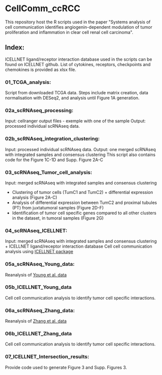 # CellComm_ccRCC

This repository host the R scripts used in the paper "Systems analysis of cell communication identifies angiogenin-dependent modulation of tumor proliferation and inflammation in clear cell renal cell carcinoma".

## Index:
ICELLNET ligand/receptor interaction database used in the scripts can be found on ICELLNET github.
List of cytokines, receptors, checkpoints and chemokines is provided as xlsx file.

### 01_TCGA_analysis: 
Script from downloaded TCGA data. Steps include matrix creation, data normalisation with DESeq2, and analysis until Figure 1A generation.

### 02a_scRNAseq_processing:
Input: cellranger output files - exemple with one of the sample
Output: processed individual scRNAseq data. 

### 02b_scRNAseq_integration_clustering:
Input: processed individual scRNAseq data. 
Output: one merged scRNAseq with integrated samples and consensus clustering 
This script also contains code for the Figure 1C-1D and Supp. Figure 2A-C

### 03_scRNAseq_Tumor_cell_analysis:
Input: merged scRNAseq with integrated samples and consensus clustering 
- Clustering of tumor cells (TumC1 and TumC2) + differential expression analysis (Figure 2A-C)
- Analysis of differential expression between TumC2 and proximal tubules (PT) from juxtatumoral samples (Figure 2D-F)
- Identification of tumor cell specific genes compared to all other clusters in the dataset, in tumoral samples (Figure 2G)

### 04_scRNAseq_ICELLNET:
Input: merged scRNAseq with integrated samples and consensus clustering +  ICELLNET ligand/receptor interaction database
Cell cell communication analysis using [ICELLNET package](https://github.com/soumelis-lab/ICELLNET)


### 05a_scRNAseq_Young_data:
Reanalysis of [Young et al. data](https://www.ncbi.nlm.nih.gov/pmc/articles/PMC6104812/)

### 05b_ICELLNET_Young_data
Cell cell communication analysis to identify tumor cell specific interactions.


### 06a_scRNAseq_Zhang_data:
Reanalysis of [Zhang et al. data](https://www.pnas.org/doi/10.1073/pnas.2103240118)

### 06b_ICELLNET_Zhang_data
Cell cell communication analysis to identify tumor cell specific interactions.

### 07_ICELLNET_Intersection_results:
Provide code used to generate Figure 3 and Supp. Figures 3.